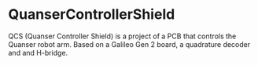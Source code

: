 # QuanserControllerShield
QCS (Quanser Controller Shield) is a project of a PCB that controls the Quanser robot arm. Based on a Galileo Gen 2 board, a quadrature decoder and and H-bridge.
